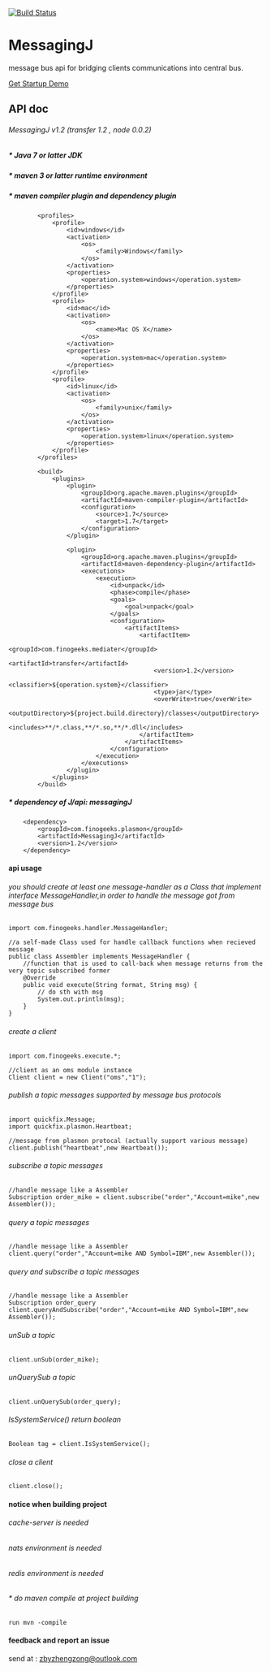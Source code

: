 [![Build Status](https://ci.finogeeks.club/api/badges/plasmon/MessageJ/status.svg)](https://ci.finogeeks.club/plasmon/MessageJ)
# MessagingJ

message bus api for bridging clients communications into central bus.

[Get Startup Demo](https://git.finogeeks.club/Xia/plasmon-demo)

## API doc
###### MessagingJ v1.2 (transfer 1.2 , node 0.0.2)

##### * Java 7 or latter JDK
##### * maven 3 or latter runtime environment
##### * maven compiler plugin and dependency plugin
            <profiles>
                <profile>
                    <id>windows</id>
                    <activation>
                        <os>
                            <family>Windows</family>
                        </os>
                    </activation>
                    <properties>
                        <operation.system>windows</operation.system>
                    </properties>
                </profile>
                <profile>
                    <id>mac</id>
                    <activation>
                        <os>
                            <name>Mac OS X</name>
                        </os>
                    </activation>
                    <properties>
                        <operation.system>mac</operation.system>
                    </properties>
                </profile>
                <profile>
                    <id>linux</id>
                    <activation>
                        <os>
                            <family>unix</family>
                        </os>
                    </activation>
                    <properties>
                        <operation.system>linux</operation.system>
                    </properties>
                </profile>
            </profiles>
            
            <build>
                <plugins>
                    <plugin>
                        <groupId>org.apache.maven.plugins</groupId>
                        <artifactId>maven-compiler-plugin</artifactId>
                        <configuration>
                            <source>1.7</source>
                            <target>1.7</target>
                        </configuration>
                    </plugin>
        
                    <plugin>
                        <groupId>org.apache.maven.plugins</groupId>
                        <artifactId>maven-dependency-plugin</artifactId>
                        <executions>
                            <execution>
                                <id>unpack</id>
                                <phase>compile</phase>
                                <goals>
                                    <goal>unpack</goal>
                                </goals>
                                <configuration>
                                    <artifactItems>
                                        <artifactItem>
                                            <groupId>com.finogeeks.mediater</groupId>
                                            <artifactId>transfer</artifactId>
                                            <version>1.2</version>
                                            <classifier>${operation.system}</classifier>
                                            <type>jar</type>
                                            <overWrite>true</overWrite>
                                            <outputDirectory>${project.build.directory}/classes</outputDirectory>
                                            <includes>**/*.class,**/*.so,**/*.dll</includes>
                                        </artifactItem>
                                    </artifactItems>
                                </configuration>
                            </execution>
                        </executions>
                    </plugin>
                </plugins>
            </build>
##### * dependency of J/api: messagingJ
        <dependency>    
            <groupId>com.finogeeks.plasmon</groupId>
            <artifactId>MessagingJ</artifactId>
            <version>1.2</version>
        </dependency>



#### api usage 
###### you should create at least one message-handler as a Class that implement interface MessageHandler,in order to handle the message got from message bus
    import com.finogeeks.handler.MessageHandler;
    
    //a self-made Class used for handle callback functions when recieved message
    public class Assembler implements MessageHandler {
        //function that is used to call-back when message returns from the very topic subscribed former
        @Override
        public void execute(String format, String msg) {
            // do sth with msg
            System.out.println(msg);
        }
    }
###### create a client
    import com.finogeeks.execute.*;
    
    //client as an oms module instance
    Client client = new Client("oms","1"); 

###### publish a topic messages supported by message bus protocols
    import quickfix.Message;
    import quickfix.plasmon.Heartbeat;
    
    //message from plasmon protocal (actually support various message)
    client.publish("heartbeat",new Heartbeat());

###### subscribe a topic messages
    //handle message like a Assembler
    Subscription order_mike = client.subscribe("order","Account=mike",new Assembler());

###### query a topic messages
    //handle message like a Assembler
    client.query("order","Account=mike AND Symbol=IBM",new Assembler());

###### query and subscribe a topic messages
    //handle message like a Assembler
    Subscription order_query client.queryAndSubscribe("order","Account=mike AND Symbol=IBM",new Assembler());

###### unSub a topic
    client.unSub(order_mike);
    
###### unQuerySub a topic
    client.unQuerySub(order_query);
   
###### IsSystemService() return boolean
    Boolean tag = client.IsSystemService();

###### close a client
    client.close();
    
#### notice when building project
######  cache-server is needed
######  nats environment is needed
######  redis environment is needed
###### * do maven compile at project building
    run mvn -compile

#### feedback and report an issue
 send at : zbyzhengzong@outlook.com




